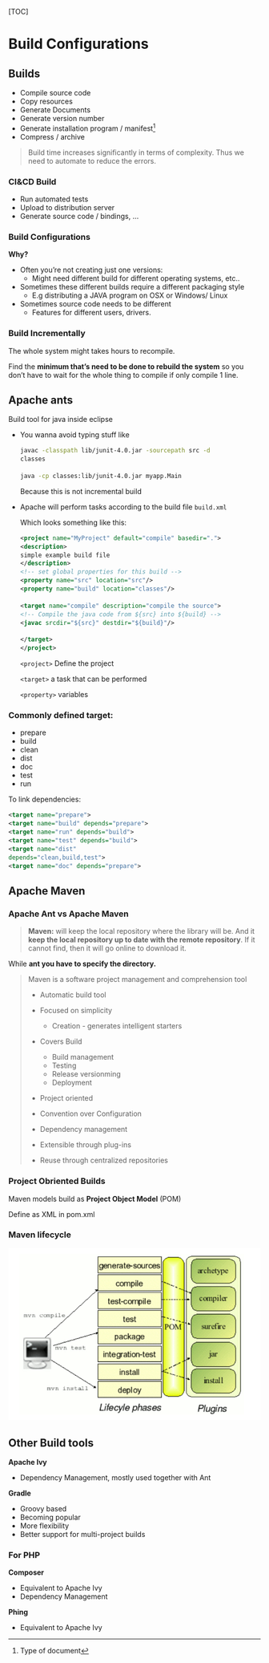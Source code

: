 

[TOC]

# Build Configurations

## Builds

- Compile source code
- Copy resources
- Generate Documents
- Generate version number
- Generate installation program / manifest[^1]
- Compress / archive

> Build time increases significantly in terms of complexity. Thus we need to automate to reduce the errors.

### CI&CD Build

- Run automated tests
- Upload to distribution server
- Generate source code / bindings, …

[^1]: Type of document

### Build Configurations

**Why?**

- Often you’re not creating just one versions:
  - Might need different build for different operating systems, etc..
- Sometimes these different builds require a different packaging style
  - E.g distributing a JAVA program on OSX or Windows/ Linux
- Sometimes source code needs to be different
  - Features for different users, drivers.

### Build Incrementally

The whole system might takes hours to recompile. 

Find the **minimum that’s need to be done to rebuild the system** so you don’t have to wait for the whole thing to compile if only compile 1 line.

## Apache ants

Build tool for java inside eclipse

- You wanna avoid typing stuff like

  ```bash
  javac -classpath lib/junit-4.0.jar -sourcepath src -d
  classes
  
  java -cp classes:lib/junit-4.0.jar myapp.Main
  ```

  Because this is not incremental build

- Apache will perform tasks according to the build file `build.xml`

  Which looks something like this:

  ```xml
  <project name="MyProject" default="compile" basedir=".">
  <description>
  simple example build file
  </description>
  <!-- set global properties for this build -->
  <property name="src" location="src"/>
  <property name="build" location="classes"/>
      
  <target name="compile" description="compile the source">
  <!-- Compile the java code from ${src} into ${build} -->
  <javac srcdir="${src}" destdir="${build}"/>
      
  </target>
  </project>
  ```

  `<project>` Define the project

  `<target>` a task that can be performed

  `<property>` variables



### Commonly defined target:

- prepare
- build
- clean
- dist
- doc
- test
- run

To link dependencies:

```xml
<target name="prepare">
<target name="build" depends="prepare">
<target name="run" depends="build">
<target name="test" depends="build">
<target name="dist"
depends="clean,build,test">
<target name="doc" depends="prepare">
```

## Apache Maven

### Apache Ant vs Apache Maven

> **Maven:** will keep the local repository where the library will be. And it **keep the local repository up to date with the remote repository**. If it cannot find, then it will go online to download it.

While **ant you have to specify the directory.**

> Maven is a software project management and comprehension tool
>
> - Automatic build tool
> - Focused on simplicity
>   - Creation - generates intelligent starters
>
> - Covers Build
>   - Build management
>   - Testing
>   - Release versionming
>   - Deployment
> - Project oriented
> - Convention over Configuration
> - Dependency management
> - Extensible through plug-ins
> - Reuse through centralized repositories

### Project Obriented Builds

Maven models build as **Project Object Model** (POM)

Define as XML in pom.xml

### Maven lifecycle

![1567490673106](W5-lec5.assets/1567490673106.png)



## Other Build tools

**Apache Ivy**

- Dependency Management, mostly used together with Ant

**Gradle**

- Groovy based
- Becoming popular
- More flexibility
- Better support for multi-project builds

### For PHP

**Composer**

- Equivalent to Apache Ivy
- Dependency Management

**Phing**

- Equivalent to Apache Ivy